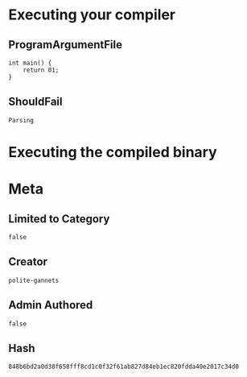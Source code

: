 # Executing your compiler

## ProgramArgumentFile

```
int main() {
    return 01;
}
```

## ShouldFail

```
Parsing
```

# Executing the compiled binary

# Meta

## Limited to Category

```
false
```

## Creator

```
polite-gannets
```

## Admin Authored

```
false
```

## Hash

```
848b6bd2a0d38f658fff8cd1c0f32f61ab827d84eb1ec820fdda40e2017c34d0
```
